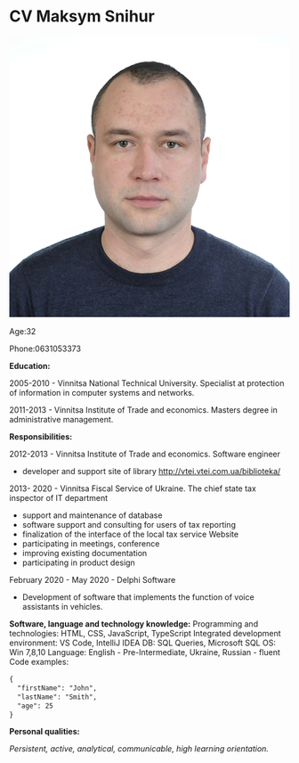 # CV Maksym Snihur

![Maksym Snihur](img.png)

Age:32

Phone:0631053373

**Education:**

2005-2010 - Vinnitsa National Technical University. Specialist at protection
of information in computer systems and networks.

2011-2013 - Vinnitsa Institute of Trade and economics. Masters degree in administrative management.

**Responsibilities:**

2012-2013 - Vinnitsa Institute of Trade and economics. Software engineer

- developer and support site of library <http://vtei.vtei.com.ua/biblioteka/>

2013- 2020 - Vinnitsa Fiscal Service of Ukraine. The chief state tax inspector of IT department

- support and maintenance of database
- software support and consulting for users of tax reporting
- finalization of the interface of the local tax service Website
- participating in meetings, conference
- improving existing documentation
- participating in product design

February 2020 - May 2020 - Delphi Software

- Development of software that implements the function of voice assistants in vehicles.

**Software, language and technology knowledge:**
Programming and technologies: HTML, CSS, JavaScript, TypeScript
Integrated development environment: VS Code, IntelliJ IDEA
DB: SQL Queries, Microsoft SQL
OS: Win 7,8,10
Language: English - Pre-Intermediate, Ukraine, Russian - fluent
Code examples:

```
{
  "firstName": "John",
  "lastName": "Smith",
  "age": 25
}
```

**Personal qualities:**

_Persistent, active, analytical, communicable, high learning orientation._
